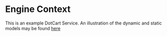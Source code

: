 # Engine Context

This is an example DotCart Service.
An illustration of the dynamic and static models may be
found [here](https://miro.com/app/board/uXjVP86jX9I=/?share_link_id=933577024116)